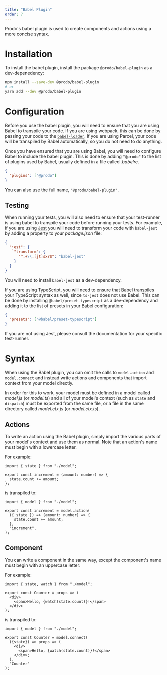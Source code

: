 ```yaml
---
title: "Babel Plugin"
order: 7
---
```


Prodo's babel plugin is used to create components and actions using a more concise syntax.

# Installation

To install the babel plugin, install the package `@prodo/babel-plugin` as a dev-depenedency:

```bash
npm install --save-dev @prodo/babel-plugin
# or
yarn add --dev @prodo/babel-plugin
```

# Configuration

Before you use the babel plugin, you will need to ensure that you are using Babel to transpile your code. If you are using webpack, this can be done by passing your code to the [`babel-loader`](https://www.npmjs.com/package/babel-loader). If you are using Parcel, your code will be transpiled by Babel automatically, so you do not need to do anything.

Once you have ensured that you are using Babel, you will need to configure Babel to include the babel plugin. This is done by adding `"@prodo"` to the list of plugins used by Babel, usually defined in a file called _.babelrc_.

```json
{
  "plugins": ["@prodo"]
}
```

You can also use the full name, `"@prodo/babel-plugin"`.

## Testing

When running your tests, you will also need to ensure that your test-runner is using babel to transpile your code before running your tests. For example, if you are using [Jest](https://jestjs.io) you will need to transform your code with `babel-jest` by adding a property to your _package.json_ file:

```json
{
  "jest": {
    "transform": {
      "^.+\\.[jt]sx?$": "babel-jest"
    }
  }
}
```

You will need to install `babel-jest` as a dev-dependency.

If you are using TypeScript, you will need to ensure that Babel transpiles your TypeScript syntax as well, since `ts-jest` does not use Babel. This can be done by installing `@babel/preset-typescript` as a dev-dependency and adding it to the list of presets in your Babel configuration:

```json
{
  "presets": ["@babel/preset-typescript"]
}
```

If you are not using Jest, please consult the documentation for your specific test-runner.

# Syntax

When using the Babel plugin, you can omit the calls to `model.action` and `model.connect` and instead write actions and components that import context from your model directly.

In order for this to work, your model must be defined in a model called _model.js_ (or _model.ts_) and all of your model's context (such as `state` and `dispatch`) must be exported from the same file, or a file in the same directory called _model.ctx.js_ (or _model.ctx.ts_).

## Actions

To write an action using the Babel plugin, simply import the various parts of your model's context and use them as normal. Note that an action's name must begin with a lowercase letter.

For example:

```tsx
import { state } from "./model";

export const increment = (amount: number) => {
  state.count += amount;
};
```

is transpiled to:

```tsx
import { model } from "./model";

export const increment = model.action(
  ({ state }) => (amount: number) => {
    state.count += amount;
  },
  "increment",
);
```

## Component

You can write a component in the same way, except the component's name must begin with an uppercase letter:

For example:

```tsx
import { state, watch } from "./model";

export const Counter = props => (
  <div>
    <span>Hello, {watch(state.count)}!</span>
  </div>
);
```

is transpiled to:

```tsx
import { model } from "./model";

export const Counter = model.connect(
  ({state}) => props => (
    <div>
      <span>Hello, {watch(state.count)}!</span>
    </div>;
  ),
  "Counter"
);
```

